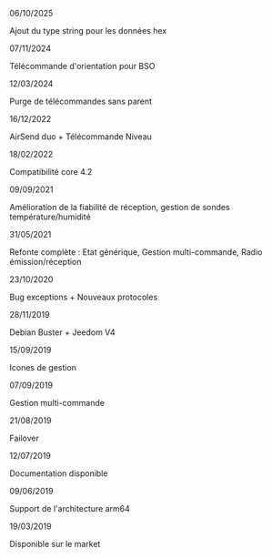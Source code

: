 06/10/2025

Ajout du type string pour les données hex

07/11/2024

Télécommande d'orientation pour BSO

12/03/2024

Purge de télécommandes sans parent

16/12/2022

AirSend duo + Télécommande Niveau

18/02/2022

Compatibilité core 4.2

09/09/2021

Amélioration de la fiabilité de réception, gestion de sondes température/humidité

31/05/2021

Refonte complète : Etat générique, Gestion multi-commande, Radio émission/réception 

23/10/2020

Bug exceptions + Nouveaux protocoles

28/11/2019

Debian Buster + Jeedom V4

15/09/2019

Icones de gestion

07/09/2019

Gestion multi-commande

21/08/2019

Failover

12/07/2019

Documentation disponible

09/06/2019

Support de l'architecture arm64

19/03/2019

Disponible sur le market
